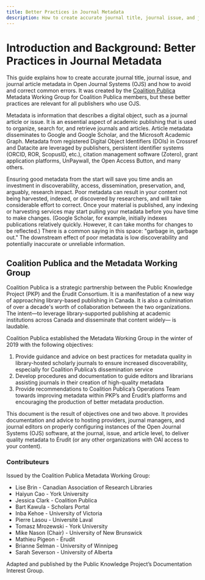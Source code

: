 ```yaml
---
title: Better Practices in Journal Metadata
description: How to create accurate journal title, journal issue, and journal article metadata in Open Journal Systems (OJS) avoid and correct common errors
---
```


# Introduction and Background: Better Practices in Journal Metadata

This guide explains how to create accurate journal title, journal issue, and journal article metadata in Open Journal Systems (OJS) and how to avoid and correct common errors. It was created by the [Coalition Publica](https://www.coalition-publi.ca/) Metadata Working Group for Coalition Publica members, but these better practices are relevant for all publishers who use OJS.

Metadata is information that describes a digital object, such as a journal article or issue. It is an essential aspect of academic publishing that is used to organize, search for, and retrieve journals and articles.  Article metadata disseminates to Google and Google Scholar, and the Microsoft Academic Graph. Metadata from registered Digital Object Identifiers (DOIs) in Crossref and Datacite are leveraged by publishers, persistent identifier systems (ORCID, ROR, ScopusID, etc.), citation management software (Zotero), grant application platforms, UnPaywall, the Open Access Button, and many others.

Ensuring good metadata from the start will save you time andis an investment in discoverability, access, dissemination, preservation, and, arguably, research impact. Poor metadata can result in your content not being harvested, indexed, or discovered by researchers, and will take considerable effort to correct. Once your material is published, any indexing or harvesting services may start pulling your metadata before you have time to make changes. (Google Scholar, for example, initially indexes publications relatively quickly. However, it can take months for changes to be reflected.) There is a common saying in this space: "garbage in, garbage out." The downstream effect of poor metadata is low discoverability and potentially inaccurate or unreliable information.

## Coalition Publica and the Metadata Working Group

Coalition Publica is a strategic partnership between the Public Knowledge Project (PKP) and the Érudit Consortium. It is a manifestation of a new way of approaching library-based publishing in Canada. It is also a culmination of over a decade's worth of collaboration between the two organizations. The intent—to leverage library-supported publishing at academic institutions across Canada and disseminate that content widely— is laudable.

Coalition Publica established the Metadata Working Group in the winter of 2019 with the following objectives:

1. Provide guidance and advice on best practices for metadata quality in library-hosted scholarly journals to ensure increased discoverability, especially for Coalition Publica’s dissemination service
2. Develop procedures and documentation to guide editors and librarians assisting journals in their creation of high-quality metadata
3. Provide recommendations to Coalition Publica’s Operations Team towards improving metadata within PKP’s and Érudit’s platforms and encouraging the production of better metadata production.

This document is the result of objectives one and two above. It provides documentation and advice to hosting providers, journal managers, and journal editors on properly configuring instances of the Open Journal Systems (OJS) software, at the journal, issue, and article level, to deliver quality metadata to Érudit (or any other organizations with OAI access to your content).

### Contributeurs

Issued by the Coalition Publica Metadata Working Group:

* Lise Brin - Canadian Association of Research Libraries
* Haiyun Cao - York University
* Jessica Clark - Coalition Publica
* Bart Kawula - Scholars Portal
* Inba Kehoe - University of Victoria
* Pierre Lasou - Université Laval
* Tomasz Mrozewski - York University
* Mike Nason (Chair) - University of New Brunswick
* Mathieu Pigeon - Érudit
* Brianne Selman - University of Winnipeg
* Sarah Severson - University of Alberta

Adapted and published by the Public Knowledge Project’s Documentation Interest Group.
